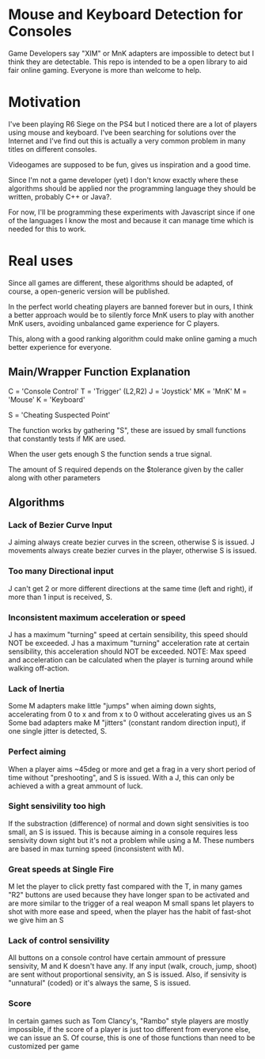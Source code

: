 # Mouse and Keyboard Detection for Consoles

Game Developers say "XIM" or MnK adapters are impossible to detect but I think they are detectable.
This repo is intended to be a open library to aid fair online gaming.
Everyone is more than welcome to help.

# Motivation

I've been playing R6 Siege on the PS4 but I noticed there are a lot of players using mouse and keyboard.
I've been searching for solutions over the Internet and I've find out this is actually a very common problem
in many titles on different consoles.

Videogames are supposed to be fun, gives us inspiration and a good time.

Since I'm not a game developer (yet) I don't know exactly where these algorithms should be applied nor the programming language
they should be written, probably C++ or Java?.

For now, I'll be programming these experiments with Javascript since if one of the languages I know the most and
because it can manage time which is needed for this to work.

# Real uses

Since all games are different, these algorithms should be adapted, of course, a open-generic version will be published.

In the perfect world cheating players are banned forever but in ours, I think a better approach would be to silently force MnK users
to play with another MnK users, avoiding unbalanced game experience for C players.

This, along with a good ranking algorithm could make online gaming a much better experience for everyone.

## Main/Wrapper Function Explanation

C  = 'Console Control'
T  = 'Trigger' (L2,R2)
J  = 'Joystick'
MK = 'MnK'
M  = 'Mouse'
K  = 'Keyboard'

S  = 'Cheating Suspected Point'

The function works by gathering "S", these are issued by small functions that
constantly tests if MK are used.

When the user gets enough S the function sends a true signal.

The amount of S required depends on the $tolerance given by the caller along with other parameters

## Algorithms

### Lack of Bezier Curve Input

J aiming    always create bezier curves in the screen, otherwise S is issued.
J movements always create bezier curves in the player, otherwise S is issued.

### Too many Directional input
J can't get 2 or more different directions at the same time (left and right),
if more than 1 input is received, S.

### Inconsistent maximum acceleration or speed

J has a maximum "turning" speed at certain sensibility, this speed should NOT be exceeded.
J has a maximum "turning" acceleration rate at certain sensibility, this acceleration should NOT be exceeded.
NOTE: Max speed and acceleration can be calculated when the player is turning around while walking off-action.

### Lack of Inertia

Some M adapters make little "jumps" when aiming down sights, accelerating from 0 to x
and from x to 0 without accelerating gives us an S
Some bad adapters make M "jitters" (constant random direction input), if one single jitter is detected, S.

### Perfect aiming

When a player aims ~45deg or more and get a frag in a very short period of time without "preshooting", and S is issued.
With a J, this can only be achieved a with a great ammount of luck.

### Sight sensivility too high

If the substraction (difference) of normal and down sight sensivities is too small, an S is issued.
This is because aiming in a console requires less sensivity down sight but it's not a problem while using a M.
These numbers are based in max turning speed (inconsistent with M).

### Great speeds at Single Fire

M let the player to click pretty fast compared with the T, in many games "R2" buttons are used
because they have longer span to be activated and are more similar to the trigger of a real weapon
M small spans let players to shot with more ease and speed, when the player has the habit of
fast-shot we give him an S

### Lack of control sensivility
All buttons on a console control have certain ammount of pressure sensivity, M and K doesn't have any.
If any input (walk, crouch, jump, shoot) are sent without proportional sensivity, an S is issued.
Also, if sensivity is "unnatural" (coded) or it's always the same, S is issued.

### Score

In certain games such as Tom Clancy's, "Rambo" style players are mostly impossible,
if the score of a player is just too different from everyone else, we can issue an S.
Of course, this is one of those functions than need to be customized per game
